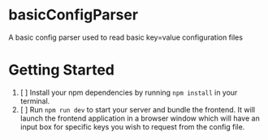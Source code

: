 # basicConfigParser

A basic config parser used to read basic key=value configuration files

# Getting Started

1. [ ] Install your npm dependencies by running `npm install` in your terminal.
1. [ ] Run `npm run dev` to start your server and bundle the frontend. It will launch the frontend application in a browser window which will have an input box for specific keys you wish to request from the config file.
